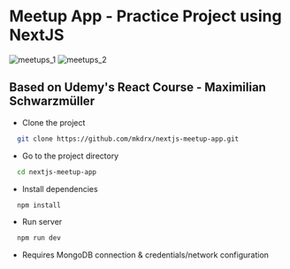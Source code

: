 # Meetup App - Practice Project using NextJS
![meetups_1](https://user-images.githubusercontent.com/99738621/186026887-e7107b3c-bc6a-4b84-9512-2519d0dd5d4b.png)
![meetups_2](https://user-images.githubusercontent.com/99738621/186026898-a9e510ae-2f50-47c7-ae7b-b44517daf266.png)
## Based on Udemy's React Course - Maximilian Schwarzmüller

- Clone the project

```bash
  git clone https://github.com/mkdrx/nextjs-meetup-app.git
```

- Go to the project directory

```bash
  cd nextjs-meetup-app
```

- Install dependencies

```bash
  npm install
```

- Run server

```bash
  npm run dev
```

- Requires MongoDB connection & credentials/network configuration
